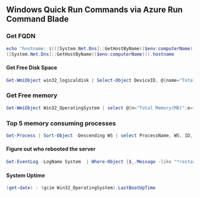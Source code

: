 ## Windows Quick Run Commands via Azure Run Command Blade

### Get FQDN

```powershell
echo "hostname: $(([System.Net.Dns]::GetHostByName(($env:computerName))).hostname)"
([System.Net.Dns]::GetHostByName(($env:computerName))).hostname
```

#### Get Free Disk Space

```powershell
Get-WmiObject win32_logicaldisk | Select-Object DeviceID, @{name="Total Size(GB)";expression={$_.Size / 1GB -as [int]}}, @{name="FreeSpace(GB)";expression={$_.FreeSpace / 1GB -as [int]}}
```

### Get Free memory

```powershell
Get-WmiObject Win32_OperatingSystem | select @{n="Total Memory(MB)";e={$_.TotalVisibleMemorySize / 1Mb}}, @{n='Free Memory(MB)';e={$_.FreePhysicalMemory / 1MB}}
```

### Top 5 memory consuming processes

```powershell
Get-Process | Sort-Object -Descending WS | select ProcessName, WS, ID, CPU -First 5 | ft -AutoSize -wrap
```

#### Figure out who rebooted the server

```powershell
Get-EventLog -LogName System  | Where-Object {$_.Message -like "*restart*" } | select timewritten, Message | ft -Wrap
```
#### System Uptime

```powershell
(get-date) - (gcim Win32_OperatingSystem).LastBootUpTime
```

